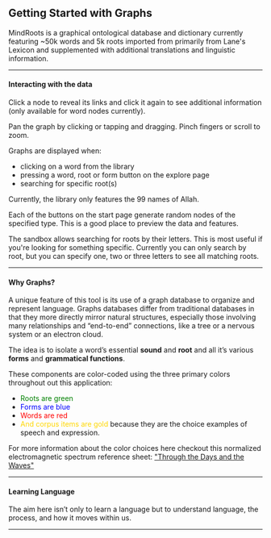 ## Getting Started with Graphs

MindRoots is a graphical ontological database and dictionary currently featuring ~50k words and 5k roots imported from primarily from Lane's Lexicon and supplemented with additional translations and linguistic information.

---

#### Interacting with the data

Click a node to reveal its links and click it again to see additional information (only available for word nodes currently). 

Pan the graph by clicking or tapping and dragging.  Pinch fingers or scroll to zoom.

Graphs are displayed when:

- clicking on a word from the library
- pressing a word, root or form button on the explore page
- searching for specific root(s) 

Currently, the library only features the 99 names of Allah.

Each of the buttons on the start page generate random nodes of the specified type.  This is a good place to preview the data and features.

The sandbox allows searching for roots by their letters.  This is most useful if you're looking for something specific.  Currently you can only search by root, but you can specify one, two or three letters to see all matching roots.



---

#### Why Graphs?

A unique feature of this tool is its use of a graph database to organize and represent language.  Graphs databases differ from traditional databases in that they more directly mirror natural structures, especially those involving many relationships and “end-to-end” connections, like a tree or a nervous system or an electron cloud.

The idea is to isolate a word’s essential **sound** and **root** and all it’s various **forms** and **grammatical functions**. 

These components are color-coded using the three primary colors throughout out this application:

+ <span style="color:green;">Roots are green</span>
+ <span style="color:blue;">Forms are blue</span>
+ <span style="color:red;">Words are red</span>
+ <span style="color:gold;">And corpus items are gold</span> because they are the choice examples of speech and expression. 

For more information about the color choices here checkout this normalized electromagnetic spectrum reference sheet:  ["Through the Days and the Waves"](/elements)



---

#### Learning Language

The aim here isn’t only to learn a language but to understand language, the process, and how it moves within us. 

---